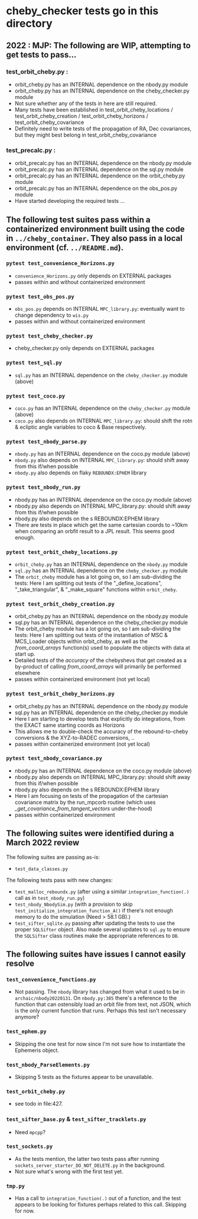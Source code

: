 # cheby_checker tests go in this directory

[//]: # (TODO: 5 tests failing.)
[//]: # (    The first three are from reboundx and may be fixable via https://github.com/dtamayo/reboundx/issues/26, or more probably https://github.com/dtamayo/reboundx/issues/39)
[//]: # (    The latter two are from mpcpp being unavailable. cf. Dockerfile:59)

## 2022 : MJP: The following are WIP, attempting to get tests to pass...

### test_orbit_cheby.py :
- orbit_cheby.py has an INTERNAL dependence on the nbody.py module
- orbit_cheby.py has an INTERNAL dependence on the cheby_checker.py module 
- Not sure whether any of the tests in here are still required. 
- Many tests have been established in test_orbit_cheby_locations / test_orbit_cheby_creation / test_orbit_cheby_horizons / test_orbit_cheby_covariance
- Definitely need to write tests of the propagation of RA, Dec covariances, but they might best belong in test_orbit_cheby_covariance

### test_precalc.py :
- orbit_precalc.py has an INTERNAL dependence on the nbody.py module
- orbit_precalc.py has an INTERNAL dependence on the sql.py module 
- orbit_precalc.py has an INTERNAL dependence on the orbit_cheby.py module 
- orbit_precalc.py has an INTERNAL dependence on the obs_pos.py module 
- Have started developing the required tests ... 

## The following test suites pass within a containerized environment built using the code in `../cheby_container`. They also pass in a local environment (cf. `../README.md`).

### `pytest test_convenience_Horizons.py`
 - `convenience_Horizons.py` only depends on EXTERNAL packages
 - passes within and without containerized environment 

### `pytest test_obs_pos.py`
 - `obs_pos.py` depends on INTERNAL `MPC_library.py`: eventually want to change dependency to `wis.py`
 - passes within and without containerized environment
   
[//]: # (TODO: no wis.py in repo)

### `pytest test_cheby_checker.py`
 - cheby_checker.py only depends on EXTERNAL packages

[//]: # (TODO: Run this suite first.)

### `pytest test_sql.py`
- `sql.py` has an INTERNAL dependence on the `cheby_checker.py` module (above)

### `pytest test_coco.py`
- `coco.py` has an INTERNAL dependence on the `cheby_checker.py` module (above)
- `coco.py` also depends on INTERNAL `MPC_library.py`: should shift the rotn & ecliptic angle variables to coco & Base respectively.

### `pytest test_nbody_parse.py`
- `nbody.py` has an INTERNAL dependence on the coco.py module (above)
- `nbody.py` also depends on INTERNAL `MPC_library.py`: should shift away from this if/when possible
- `nbody.py` also depends on flaky `REBOUNDX:EPHEM` library

### `pytest test_nbody_run.py`
- nbody.py has an INTERNAL dependence on the coco.py module (above)
- nbody.py also depends on INTERNAL MPC_library.py: should shift away from this if/when possible
- nbody.py also depends on the s REBOUNDX:EPHEM library
- There are tests in place which get the same cartesian coords to ~10km when comparing an orbfit result to a JPL result. This seems good enough.

[//]: # (TODO: test_run_mpcorb_A is not passing on my local setup, but is on the container.)

### `pytest test_orbit_cheby_locations.py`
- `orbit_cheby.py` has an INTERNAL dependence on the `nbody.py` module
- `sql.py` has an INTERNAL dependence on the `cheby_checker.py` module 
- The `orbit_cheby` module has a lot going on, so I am sub-dividing the tests: Here I am splitting out tests of the "_define_locations", "_take_triangular", & "_make_square" functions within `orbit_cheby`. 

### `pytest test_orbit_cheby_creation.py`
- orbit_cheby.py has an INTERNAL dependence on the nbody.py module
- sql.py has an INTERNAL dependence on the cheby_checker.py module 
- The orbit_cheby module has a lot going on, so I am sub-dividing the tests: Here I am splitting out tests of the instantiation of MSC & MCS_Loader objects within orbit_cheby, as well as the *from_coord_arrays* function(s) used to populate the objects with data at start up.
- Detailed tests of the *accuracy* of the chebyshevs that get created as a by-product of calling *from_coord_arrays* will primarily be performed elsewhere
- passes within containerized environment (not yet local)

[//]: # (TODO: 4 tests failing locally.. cf. TODOs in orbit_cheby.py. Likewise with test_orbit_cheby_horizons.py. These are passing on the container now.)

### `pytest test_orbit_cheby_horizons.py`
- orbit_cheby.py has an INTERNAL dependence on the nbody.py module
- sql.py has an INTERNAL dependence on the cheby_checker.py module 
- Here I am starting to develop tests that explicitly do integrations, from the EXACT same starting coords as Horizons
- This allows me to double-check the accuracy of the rebound-to-cheby conversions & the XYZ-to-RADEC conversions, ..
- passes within containerized environment (not yet local)

### `pytest test_nbody_covariance.py`
- nbody.py has an INTERNAL dependence on the coco.py module (above)
- nbody.py also depends on INTERNAL MPC_library.py: should shift away from this if/when possible
- nbody.py also depends on the s REBOUNDX:EPHEM library
- Here I am focusing on tests of the propagation of the cartesian covariance matrix by the run_mpcorb routine (which uses *_get_covariance_from_tangent_vectors* under-the-hood)
- passes within containerized environment

## The following suites were identified during a March 2022 review

The following suites are passing as-is: 
- `test_data_classes.py` 

The following tests pass with new changes:
- `test_malloc_reboundx.py` (after using a similar `integration_function(.)` call as in `test_nbody_run.py`)
- `test_nbody_NbodySim.py` (with a provision to skip `test_initialize_integration_function_A()` if there's not enough memory to do the simulation (Need > 58.1 GB).)
- `test_sifter_sqlite.py` passing after updating the tests to use the proper `SQLSifter` object. Also made several updates to `sql.py` to ensure the `SQLSifter` class routines make the appropriate references to `DB`.

## The following suites have issues I cannot easily resolve
### `test_convenience_functions.py`
- Not passing. The `nbody` library has changed from what it used to be in `archaic/nbody20220131`. On `nbody.py:385` there's a reference to the function that can ostensibly load an orbit file from text, not JSON, which is the only current function that runs. Perhaps this test isn't necessary anymore?

### `test_ephem.py`
- Skipping the one test for now since I'm not sure how to instantiate the Ephemeris object. 

### `test_nbody_ParseElements.py`
- Skipping 5 tests as the fixtures appear to be unavailable.

### `test_orbit_cheby.py`
- see todo in file:427.

### `test_sifter_base.py` & `test_sifter_tracklets.py`
- Need `mpcpp`?

### `test_sockets.py`
- As the tests mention, the latter two tests pass after running `sockets_server_starter_DO_NOT_DELETE.py` in the background.
- Not sure what's wrong with the first test yet.

### `tmp.py`
- Has a call to `integration_function(.)` out of a function, and the test appears to be looking for fixtures perhaps related to this call. Skipping for now.